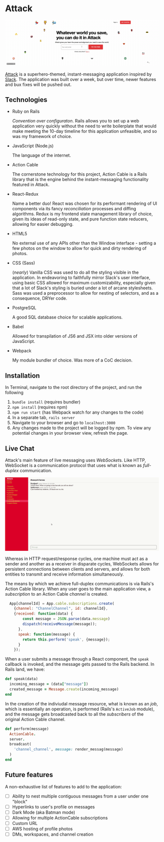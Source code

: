 # Attack
<kbd>![Splash Page](app/assets/images/Splash.gif)</kbd>

[Attack](https://attackslack.herokuapp.com) is a superhero-themed, instant-messaging application inspired by [Slack](https://slack.com). The application was built over a week, but over time, newer features and bux fixes will be pushed out.


## Technologies
- Ruby on Rails

    _Convention over configuraton_. Rails allows you to set up a web application very quickly without the need to write boilerplate that would make meeting the 10-day timeline for this application unfeasible, and so was my framework of choice.

- JavaScript (Node.js)

  The language of the internet.

- Action Cable

  The cornerstone technology for this project, Action Cable is a Rails library that is the engine behind the instant-messaging functionality featured in Attack.
  
- React-Redux

  Name a better duo! React was chosen for its performant rendering of UI components via its fancy _reconciliation_ processes and diffing algorithms. Redux is my frontend state management library of choice, given its ideas of read-only state, and pure function state reducers, allowing for easier debugging.

- HTML5

  No external use of any APIs other than the Window interface - setting a few photos on the window to allow for quick and dirty rendering of photos.
- CSS (Sass)

  (_nearly_) Vanilla CSS was used to do all the styling visible in the application. In endeavoring to faithfully mirror Slack's user interface, using basic CSS allowed for maximum customizability, especially given that a lot of Slack's styling is buried under a lot of arcane stylesheets. Sass was used a preprocessor to allow for nesting of selectors, and as a consequence, DRYer code.
- PostgreSQL
  
  A good SQL database choice for scalable applications.

- Babel

  Allowed for transpilation of JS6 and JSX into older versions of JavaScript.

- Webpack

  My module bundler of choice. Was more of a CoC decision.


## Installation
In Terminal, navigate to the root directory of the project, and run the following

1. `bundle install` (requires bundler)
2. `npm install` (requires npm)
3. `npm run start` (has Webpack watch for any changes to the code)
4. In a separate tab, `rails server`
5. Navigate to your browser and go to `localhost:3000`
6. Any changes made to the project will be logged by npm. To view any potential changes in your browser view, refresh the page.

## Live Chat
Attack's main feature of live messaging uses *WebSocket*s. Like HTTP, WebSocket is a communication protocol that uses what is known as _full-duplex_ communication.

![Demo](app/assets/images/demo.gif)

 Whereas in HTTP request/response cycles, one machine must act as a sender and another as a receiver in disparate cycles, WebSockets allows for persistent connections between clients and servers, and allows for both entities to transmit and receive information simultaneously.

The means by which we achieve full-duplex communications is via Rails's Action Cable library. When any user goes to the main application view, a _subscription_ to an Action Cable _channel_ is created. 

```javascript
  App[channelId] = App.cable.subscriptions.create(
    {channel: "ChannelChannel", id: channelId},
    {received: function(data) {
        const message = JSON.parse(data.message)
        dispatch(receiveMessage(message));
      },
      speak: function(message) {
        return this.perform('speak', {message});
      }
    });
  ```
  When a user submits a message through a React component, the `speak` callback is invoked, and the message gets passed to the Rails backend. In Rails land, we have:

  ```ruby
  def speak(data)
    incoming_message = (data["message"])
    created_message = Message.create(incoming_message)
  end
  ```
  In the creation of the indiviudal message resource, what is known as an _job_, which is essentially an operation, is performed (Rails's `ActiveJob` module), and the message gets broadcasted back to all the _subscribers_ of the original Action Cable channel.

  ```ruby
  def perform(message)
    ActionCable.
    server.
    broadcast(
      'channel_channel', message: render_messag(message)
    )
  end
  ```

## Future features
A non-exhaustive list of features to add to the application:

- [ ] Ability to nest multiple contiguous messages from a user under one "block"
- [ ] Hyperlinks to user's profile on messages
- [ ] Dark Mode (aka Batman mode)
- [ ] Allowing for multiple ActionCable subscriptions
- [ ] Custom URL
- [ ] AWS hosting of profile photos
- [ ] DMs, workspaces, and channel creation
